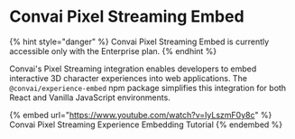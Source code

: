 # Convai Pixel Streaming Embed

{% hint style="danger" %}
Convai Pixel Streaming Embed is currently accessible only with the Enterprise plan.
{% endhint %}

Convai's Pixel Streaming integration enables developers to embed interactive 3D character experiences into web applications. The `@convai/experience-embed` npm package simplifies this integration for both React and Vanilla JavaScript environments.

{% embed url="https://www.youtube.com/watch?v=IyLszmF0y8c" %}
Convai Pixel Streaming Experience Embedding Tutorial
{% endembed %}
